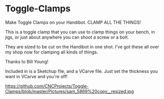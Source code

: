 Toggle-Clamps
=============

Make Toggle Clamps on your Handibot. CLAMP ALL THE THINGS!

This is a toggle clamp that you can use to clamp things on your bench, in jigs, or just about anywhere you can shoot
a screw or a bolt.

They are sized to be cut on the Handibot in one shot. I've got these all over my shop now for clamping all kinds of things.

Thanks to Bill Young!

Included in is a Sketchup file, and a VCarve file. Just set the thickness you want in VCarve and you're off!

https://github.com/CNCProjects/Toggle-Clamps/blob/master/Pictures/sam_5869%20copy__resized.jpg
